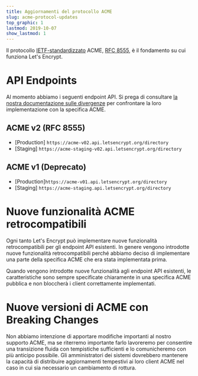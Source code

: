 ```yaml
---
title: Aggiornamenti del protocollo ACME
slug: acme-protocol-updates
top_graphic: 1
lastmod: 2019-10-07
show_lastmod: 1
---
```


Il protocollo [IETF-standardizzato](https://letsencrypt.org/2019/03/11/acme-protocol-ietf-standard.html) ACME, [RFC 8555](https://datatracker.ietf.org/doc/rfc8555/), è il fondamento su cui funziona Let's Encrypt.

# API Endpoints

Al momento abbiamo i seguenti endpoint API. Si prega di consultare [la nostra documentazione sulle divergenze](https://github.com/letsencrypt/boulder/blob/main/docs/acme-divergences.md) per confrontare la loro implementazione con la specifica ACME.

## ACME v2 (RFC 8555)

* [Production] `https://acme-v02.api.letsencrypt.org/directory`
* [Staging] `https://acme-staging-v02.api.letsencrypt.org/directory`

## ACME v1 (Deprecato)

* [Production]`https://acme-v01.api.letsencrypt.org/directory`
* [Staging] `https://acme-staging.api.letsencrypt.org/directory`

# Nuove funzionalità ACME retrocompatibili

Ogni tanto Let's Encrypt può implementare nuove funzionalità retrocompatibili per gli endpoint API esistenti. In genere vengono introdotte nuove funzionalità retrocompatibili perché abbiamo deciso di implementare una parte della specifica ACME che era stata implementata prima.

Quando vengono introdotte nuove funzionalità agli endpoint API esistenti, le caratteristiche sono sempre specificate chiaramente in una specifica ACME pubblica e non bloccherà i client correttamente implementati.

# Nuove versioni di ACME con Breaking Changes

Non abbiamo intenzione di apportare modifiche importanti al nostro supporto ACME, ma se riterremo importante farlo lavoreremo per consentire una transizione fluida con tempistiche sufficienti e lo comunicheremo con più anticipo possibile. Gli amministratori dei sistemi dovrebbero mantenere la capacità di distribuire aggiornamenti tempestivi ai loro client ACME nel caso in cui sia necessario un cambiamento di rottura.
